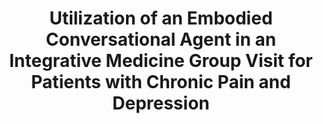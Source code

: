 ---
name: "Utilization Of An Embodied  Conversational"
title: "Utilization of an Embodied  Conversational Agent in an Integrative Medicine Group Visit for Patients  with Chronic Pain and Depression"
project: null
event: "Connected Health Symposium, Boston"
authors:
- name: "Shamekhi, A.."
- name: "Bickmore, T.."
- name: "Lestoquoy, A.."
- name: "Gardiner, P.."
year: 2016
resources: null
external_url: null
draft: false
---